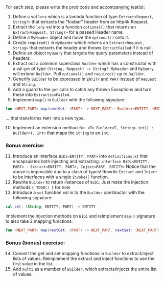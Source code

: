 For each step, please write the prod code and accompanying test(s):

1. Define a val `lens` which is a lambda function of type `Extract<Request, String?>` that extracts the "foobar" header from an http4k Request.
2. Extract the `lens` val into a function `optional()` that returns an `Extract<Request, String?>` for a passed Header name.
3. Define a `MyHeader` object and move the `optional()` onto it.
4. Create `required()` in `MyHeader` which returns an `Extract<Request, String>` that extracts the header and throws `ExtractFailed` if it is null.
5. Define an object `MyQuery` that targets the query parameters instead of headers.
6. Extract out a common superclass `Builder` which has a constructor with a val `get` of type `(String, Request) -> String?`. `MyHeader` and `MyQuery` will extend `Builder`. Pull `optional()` and `required()` up to `Builder`.
7. Generify `Builder` to be expressed in `ENTITY` and `PART` instead of `Request` and `String`.
8. Add a guard to the `get` calls to catch any thrown Exceptions and turn these into `ExtractionFailed`.
9. Implement `map()` in `Builder` with the following signature:
```kotlin
fun <NEXT_PART> map(nextGet: (PART) -> NEXT_PART): Builder<ENTITY, NEXT_PART>
```
... that transforms `PART` into a new type.

10. Implement an extension method `fun <T> Builder<T, String>.int() : Builder<T, Int>` that maps the `String` to an `Int`.

### Bonus exercise:
11. Introduce an interface `BiDi<ENTITY, PART>` into `definitions.kt` that encapsulates both injecting and extracting:
```interface BiDi<ENTITY, PART> : Extract<ENTITY, PART>, Inject<PART, ENTITY>```
Notice that the above is impossible due to a clash of types! Rewrite `Extract` and `Inject` to be interfaces with a single `invoke()` function.
12. Rewrite `Builder` to return instances of `BiDi`. Just make the injection methods `{ TODO() }` for now
13. Introduce a `set` function val in to the `Builder` constructor with the following signature:
```kotlin
val set: (String, ENTITY, PART) -> ENTITY
```
Implement the injection methods on `BiDi` and reimplement `map()` signature to also take 2 mapping functions:
```kotlin
fun <NEXT_PART> map(nextGet: (PART) -> NEXT_PART, nextSet: (NEXT_PART) -> PART): Builder<ENTITY, NEXT_PART>
```
### Bonus (bonus) exercise:
14. Convert the get and set mapping functions in `Builder` to extract/inject lists of values. Reimplement the extract and inject functions to use the first value in the list.
15. Add `multi` as a member of `Builder`, which extracts/injects the entire list of values.
